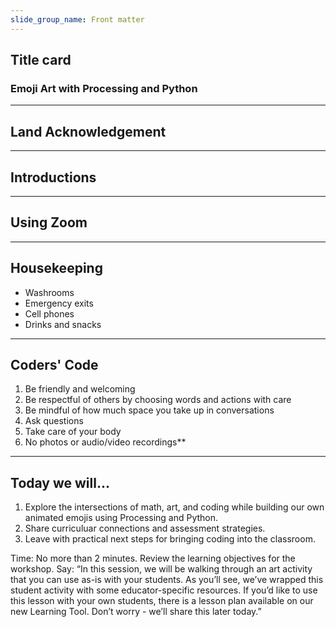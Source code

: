 ```yaml
---
slide_group_name: Front matter
---
```


## Title card

### Emoji Art with Processing and Python

---

## Land Acknowledgement

---

## Introductions

---

## Using Zoom

---

## Housekeeping

- Washrooms
- Emergency exits
- Cell phones
- Drinks and snacks

---

## Coders' Code

1. Be friendly and welcoming
2. Be respectful of others by choosing words and actions with care
3. Be mindful of how much space you take up in conversations
4. Ask questions
5. Take care of your body
6. No photos or audio/video recordings**

---

## Today we will...

1. Explore the intersections of math, art, and coding while building our own animated emojis using Processing and Python.
2. Share curriculuar connections and assessment strategies.
3. Leave with practical next steps for bringing coding into the classroom.

<aside class="slide-notes">
Time: No more than 2 minutes.
Review the learning objectives for the workshop.
Say: “In this session, we will be walking through an art activity that you can use as-is with your students. As you’ll see, we’ve wrapped this student activity with some educator-specific resources. If you’d like to use this lesson with your own students, there is a lesson plan available on our new Learning Tool. Don’t worry - we’ll share this later today.”
</aside>